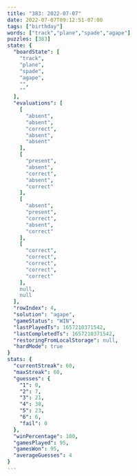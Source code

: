 ```yaml
---
title: "383: 2022-07-07"
date: 2022-07-07T09:12:51-07:00
tags: ["birthday"]
words: ["track","plane","spade","agape"]
puzzles: [383]
state: {
  "boardState": [
    "track",
    "plane",
    "spade",
    "agape",
    "",
    ""
  ],
  "evaluations": [
    [
      "absent",
      "absent",
      "correct",
      "absent",
      "absent"
    ],
    [
      "present",
      "absent",
      "correct",
      "absent",
      "correct"
    ],
    [
      "absent",
      "present",
      "correct",
      "absent",
      "correct"
    ],
    [
      "correct",
      "correct",
      "correct",
      "correct",
      "correct"
    ],
    null,
    null
  ],
  "rowIndex": 4,
  "solution": "agape",
  "gameStatus": "WIN",
  "lastPlayedTs": 1657210371542,
  "lastCompletedTs": 1657210371542,
  "restoringFromLocalStorage": null,
  "hardMode": true
}
stats: {
  "currentStreak": 60,
  "maxStreak": 60,
  "guesses": {
    "1": 0,
    "2": 7,
    "3": 21,
    "4": 38,
    "5": 23,
    "6": 6,
    "fail": 0
  },
  "winPercentage": 100,
  "gamesPlayed": 95,
  "gamesWon": 95,
  "averageGuesses": 4
}
---
```


<!-- more -->
